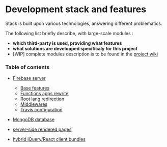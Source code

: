 # Development stack and features
Stack is built upon various technologies, answering different problematics.

The following list briefly describe, with large-scale modules :
* **which third-party is used, providing what features**
* **what solutions are developped specificaly for this project**
* [WIP] complete modules description is to be found in the [project wiki](https://github.com/Skaant/perma-data-5/wiki)

### Table of contents
* [Firebase server](#firebase-server)

  * [Base features](#base-features)
  * [Functions apps rewrite](#functions-apps-rewrite)
  * [Root lang redirection](#root-lang-redirection)
  * [Middlewares](#middlewares)
  * [Travis configuration](#travis-configuration)
* [MongoDB database](#mongodb-database)
* [server-side rendered pages](#server-side-rendered-pages)
* [hybrid jQuery/React client bundles](#hybrid-jqueryreact-client-bundles)